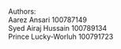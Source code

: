 Authors: <br> 
Aarez Ansari 100787149 <br>
Syed Airaj Hussain 100789134 <br>
Prince Lucky-Worluh 100791723
